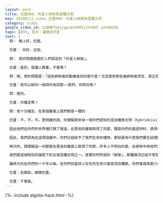 ```yaml
---
layout: post
title: 巴夏066：外星人綁架與混種文明
key: 20180111_video_巴夏066：外星人綁架與混種文明
category: video
google_video_id: 1IBWBTwbsjgpLWikbM3sJ7x66F_aJeSBd3A
tags: [影片, 影片｜編號系列]
text: |
  問： 晚上好，巴夏。

  巴夏： 你好，日安。

  問： 我的問題是關於人們認定的「外星人綁架」。

  巴夏：是的，很讓人興奮，不是嗎？

  問：哦，我的問題是：「這些綁架者的動機或目的是什麼？尤其是對那些被綁架者而言，真正發生了什麼？」

  巴夏：我可以給你一個詞作為回答——我們。你明白嗎？

  問：是的。

  巴夏：你確定嗎？

  問：我十分確定，在某個層面上我們都是一體的

  巴夏：不，不，不。更明確的說，你理解我來自一個你們認知的混血種族文明（hybridcivilization）嗎？我們就是你們稱做「綁架」的基因混合的結果之一，目的是為了使灰人的文明能夠永存下去。那些被稱作的「灰人」，他們實際上並非是外星人(alien)，他們是來自平行地球的變異人類，他們毀滅了他們的世界，而無法延續他們的社會，因為沒有可以生育的人類DNA供他們使用，除非獲得平行世界中你們的可生育的DNA。

  因此他們在你們的世界裡打開了隧道，在更高的層面取得了同意，獲取你們的基因材料，使得他們能夠在你們和他們之間混合他們的基因來創出一個新人種，一個混血人種，而我們正是這個結果之一。因此我們在許多方面與你們有基因上的聯繫，我們在許多方面正是你們的子孫，你們在許多方面正是我們的祖先。

  因此，我們認為在這項協議中，你們已經給予了我們生命的禮物，那就是為什麼我們要在這裡同你們分享，無論以什麼樣的形式我們都要提供幫助。因為我們正在返還給你們給予過我們的生命禮物。所有這一切都是經過同意的，即使是許多人可能都不記得這個協定了，即使是他們可能在某些綁架的過程中嚇得要命，即使是許多灰人已經沒有必要去擁有情感能力，來理解他們已經把你們很多人嚇到直喊老天爺，他們只是沒有那個情感能力了，不過，他們中的許多人已經知道了。

  再次的，請理解這一切都是在更高的層面上取得了同意，許多人不明白的是，在綁架中與他們互動的那些生物，實際上正是他們在不同現實中的自己。所以，他們只是從你們的現實中提取了他們自己的基因材料，那就是為什麼能夠達成那個協議，因為本質上你可以說是同一個靈魂。

  我們是這個特別的議程下的五個混種文明之一。其實你們所說的「綁架」，那種情況已經不常發生了。那項計畫如今已到了適應新環境的階段，這意味著許多從綁架經歷中產生的後裔，許多被那樣創造出來的孩子們最終要回歸地球，生活在你們中間。起初他們會待在某些安全的飛地（指在本國境內的隸屬另一國的一塊領土）上，最後當你們的社會接受了相關的概念，他們就會在世界上露面。

  最終大約在你們的一千年以後，在你們的星球上存在的生命只會是混血種族。你們會成為第六個混種文明，一旦地球成為第六個混種文明，那時所有這六個文明會開始在一起進行種族大融合，成為第七個混血種族。簡單來說就是這麼回事。那有幫助嗎？

  巴夏：有幫助，謝謝巴夏。

  巴夏：不客氣。
---
```


{%- include algolia-hack.html -%}
